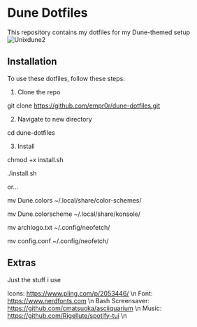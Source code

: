 # Dune Dotfiles

This repository contains my dotfiles for my Dune-themed setup
![Unixdune2](https://github.com/empr0r/dune-dotfiles/assets/165341203/9d5a4835-4b4b-4160-8c90-a090699f9885)

## Installation

To use these dotfiles, follow these steps:

1. Clone the repo

git clone https://github.com/empr0r/dune-dotfiles.git


2. Navigate to new directory

cd dune-dotfiles


3. Install

chmod +x install.sh

./install.sh



or...


mv Dune.colors ~/.local/share/color-schemes/

mv Dune.colorscheme ~/.local/share/konsole/

mv archlogo.txt ~/.config/neofetch/

mv config.conf ~/.config/neofetch/

## Extras
Just the stuff i use

Icons: https://www.pling.com/p/2053446/ \n
Font: https://www.nerdfonts.com \n
Bash Screensaver: https://github.com/cmatsuoka/asciiquarium \n
Music: https://github.com/Rigellute/spotify-tui \n
